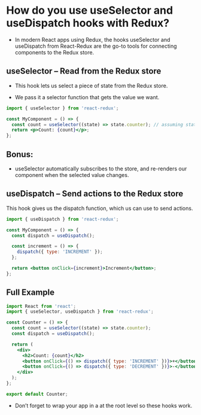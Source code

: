 # How do you use useSelector and useDispatch hooks with Redux?

- In modern React apps using Redux, the hooks useSelector and useDispatch from React-Redux are the go-to tools for connecting components to the Redux store. 

## useSelector – Read from the Redux store
- This hook lets us select a piece of state from the Redux store.

- We pass it a selector function that gets the value we want.

```jsx
import { useSelector } from 'react-redux';

const MyComponent = () => {
  const count = useSelector((state) => state.counter); // assuming state has `counter`
  return <p>Count: {count}</p>;
};
```

## Bonus: 
- useSelector automatically subscribes to the store, and re-renders our component when the selected value changes.

## useDispatch – Send actions to the Redux store
This hook gives us the dispatch function, which us can use to send actions.

```jsx
import { useDispatch } from 'react-redux';

const MyComponent = () => {
  const dispatch = useDispatch();

  const increment = () => {
    dispatch({ type: 'INCREMENT' });
  };

  return <button onClick={increment}>Increment</button>;
};
```

## Full Example
```jsx
import React from 'react';
import { useSelector, useDispatch } from 'react-redux';

const Counter = () => {
  const count = useSelector((state) => state.counter);
  const dispatch = useDispatch();

  return (
    <div>
      <h2>Count: {count}</h2>
      <button onClick={() => dispatch({ type: 'INCREMENT' })}>+</button>
      <button onClick={() => dispatch({ type: 'DECREMENT' })}>-</button>
    </div>
  );
};

export default Counter;
```

- Don’t forget to wrap your app in a <Provider store={store}> at the root level so these hooks work.